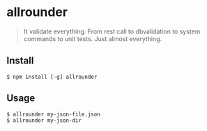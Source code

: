 # allrounder

> It validate everything. From rest call to dbvalidation to system commands to unit tests. Just almost everything.

## Install

```
$ npm install [-g] allrounder
```

## Usage

```
$ allrounder my-json-file.json
$ allrounder my-json-dir
```
